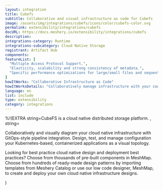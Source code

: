 ```yaml
---
layout: integration
title: Cubefs
subtitle: Collaborative and visual infrastructure as code for Cubefs
image: /assets/img/integrations/cubefs/icons/color/cubefs-color.svg
permalink: extensibility/integrations/cubefs
docURL: https://docs.meshery.io/extensibility/integrations/cubefs
description: 
integrations-category: Runtime
integrations-subcategory: Cloud Native Storage
registrant: Artifact Hub
components: 
featureList: [
  "Multiple Access Protocol Support.",
  "Elasticity, scalability and strong consistency of metadata.",
  "Specific performance optimizations for large/small files and sequential/random writes."
]
howItWorks: "Collaborative Infrastructure as Code"
howItWorksDetails: "Collaboratively manage infrastructure with your coworkers synchronously sharing the same designs."
language: en
list: include
type: extensibility
category: integrations
---
```

%!(EXTRA string=CubeFS is a cloud native distributed storage platform. , string=<p>
    Collaboratively and visually diagram your cloud native infrastructure with GitOps-style pipeline integration. Design, test, and manage configuration your Kubernetes-based, containerized applications as a visual topology.
</p>
<p>
    Looking for best practice cloud native design and deployment best practices? Choose from thousands of pre-built components in MeshMap. Choose from hundreds of ready-made design patterns by importing templates from Meshery Catalog or use our low code designer, MeshMap, to create and deploy your own cloud native infrastructure designs.
</p>)